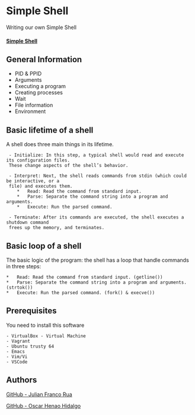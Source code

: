 # Simple Shell

Writing our own Simple Shell

#### [Simple Shell](https://intranet.hbtn.io/projects/235)

## General Information

 - PID & PPID
 - Arguments
 - Executing a program
 - Creating processes
 - Wait
 - File information
 - Environment

## Basic lifetime of a shell

A shell does three main things in its lifetime.
```
 - Initialize: In this step, a typical shell would read and execute its configuration files.
 These change aspects of the shell’s behavior.

 - Interpret: Next, the shell reads commands from stdin (which could be interactive, or a
 file) and executes them.
	*	Read: Read the command from standard input.
	*	Parse: Separate the command string into a program and arguments.
	*	Execute: Run the parsed command.

 - Terminate: After its commands are executed, the shell executes a shutdown command
 frees up the memory, and terminates.
```
## Basic loop of a shell

The basic logic of the program: the shell has a loop that handle commands in three steps:

	*	Read: Read the command from standard input. (getline())
	*	Parse: Separate the command string into a program and arguments. (strtok())
	*	Execute: Run the parsed command. (fork() & execve())


##  Prerequisites

You need to install this software
```
- VirtualBox - Virtual Machine
- Vagrant
- Ubuntu trusty 64
- Emacs
- Vim/Vi
- VSCode
```

##  Authors

[GitHub - Julian Franco Rua](https://github.com/julianfrancor)

[GitHub - Oscar Henao Hidalgo](https://github.com/davehh1211)